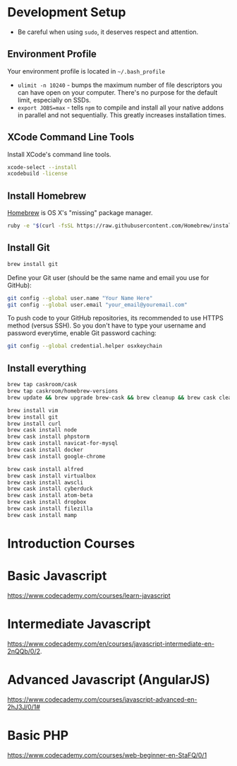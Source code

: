 # Development Setup #

- Be careful when using `sudo`, it deserves respect and attention.

## Environment Profile

Your environment profile is located in `~/.bash_profile`

- `ulimit -n 10240` - bumps the maximum number of file descriptors you can have open on your computer.
  There's no purpose for the default limit, especially on SSDs.
- `export JOBS=max` - tells `npm` to compile and install all your native addons in parallel and not sequentially.
  This greatly increases installation times.

## XCode Command Line Tools

Install XCode's command line tools.

```bash
xcode-select --install
xcodebuild -license
```

## Install Homebrew
[Homebrew](http://brew.sh/) is OS X's "missing" package manager.

```bash
ruby -e "$(curl -fsSL https://raw.githubusercontent.com/Homebrew/install/master/install)" < /dev/null 2> /dev/null ; brew install caskroom/cask/brew-cask 2> /dev/null
```

## Install Git

```bash
brew install git
```

Define your Git user (should be the same name and email you use for GitHub):

```bash
git config --global user.name "Your Name Here"
git config --global user.email "your_email@youremail.com"
```
To push code to your GitHub repositories, its recommended to use HTTPS method (versus SSH). So you don't have to type your username and password everytime, enable Git password caching:

```bash
git config --global credential.helper osxkeychain
```

## Install everything

```bash
brew tap caskroom/cask
brew tap caskroom/homebrew-versions
brew update && brew upgrade brew-cask && brew cleanup && brew cask cleanup

brew install vim
brew install git
brew install curl
brew cask install node
brew cask install phpstorm
brew cask install navicat-for-mysql
brew cask install docker
brew cask install google-chrome

brew cask install alfred
brew cask install virtualbox
brew cask install awscli
brew cask install cyberduck
brew cask install atom-beta
brew cask install dropbox
brew cask install filezilla
brew cask install mamp
```

# Introduction Courses

# Basic Javascript
https://www.codecademy.com/courses/learn-javascript

# Intermediate Javascript
https://www.codecademy.com/en/courses/javascript-intermediate-en-2nQQb/0/2.

# Advanced Javascript (AngularJS)
https://www.codecademy.com/courses/javascript-advanced-en-2hJ3J/0/1#

# Basic PHP
https://www.codecademy.com/courses/web-beginner-en-StaFQ/0/1


